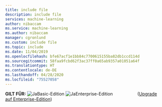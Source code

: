 ```yaml
---
title: include file
description: include file
services: machine-learning
author: nibaccam
ms.service: machine-learning
ms.author: nibaccam
manager: cgronlund
ms.custom: include file
ms.topic: include
ms.date: 11/04/2019
ms.openlocfilehash: bfe67acf1e1bb84c7700615155ba82db1ccd114d
ms.sourcegitcommit: 58faa9fcbd62f3ac37ff0a65ab9357a01051a64f
ms.translationtype: HT
ms.contentlocale: de-DE
ms.lasthandoff: 04/28/2020
ms.locfileid: "75527058"
---
```

**GILT FÜR:** ![Ja](media/aml-applies-to-skus/yes.png)Basic-Edition ![Ja](media/aml-applies-to-skus/yes.png)Enterprise-Edition &nbsp;&nbsp;&nbsp;&nbsp;&nbsp;&nbsp;&nbsp;&nbsp;&nbsp;&nbsp;&nbsp;&nbsp; &nbsp; &nbsp;  &nbsp; ([Upgrade auf Enterprise-Edition](../articles/machine-learning/how-to-manage-workspace.md#upgrade))
